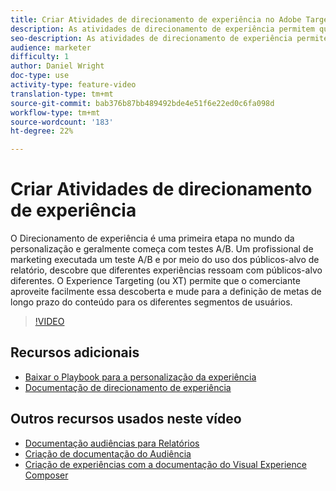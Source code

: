 ```yaml
---
title: Criar Atividades de direcionamento de experiência no Adobe Target
description: As atividades de direcionamento de experiência permitem que os profissionais de marketing públicos alvos conteúdo específico para uma audiência específica.
seo-description: As atividades de direcionamento de experiência permitem que os profissionais de marketing públicos alvos conteúdo específico para uma audiência específica.
audience: marketer
difficulty: 1
author: Daniel Wright
doc-type: use
activity-type: feature-video
translation-type: tm+mt
source-git-commit: bab376b87bb489492bde4e51f6e22ed0c6fa098d
workflow-type: tm+mt
source-wordcount: '183'
ht-degree: 22%

---
```



# Criar Atividades de direcionamento de experiência

O Direcionamento de experiência é uma primeira etapa no mundo da personalização e geralmente começa com testes A/B. Um profissional de marketing executada um teste A/B e por meio do uso dos públicos-alvo de relatório, descobre que diferentes experiências ressoam com públicos-alvo diferentes. O Experience Targeting (ou XT) permite que o comerciante aproveite facilmente essa descoberta e mude para a definição de metas de longo prazo do conteúdo para os diferentes segmentos de usuários.

>[!VIDEO](https://video.tv.adobe.com/v/22418?quality=12)

## Recursos adicionais

* [Baixar o Playbook para a personalização da experiência](https://guided.adobe.com/?promoid=K42KVXHD&amp;mv=other&amp;search=personalization+playbook#recommended/solutions/target)
* [Documentação de direcionamento de experiência](https://docs.adobe.com/content/help/en/target/using/activities/experience-targeting/experience-target.html)

## Outros recursos usados neste vídeo

* [Documentação audiências para Relatórios](https://docs.adobe.com/help/en/target/using/audiences/managing-audience-filters.html)
* [Criação de documentação do Audiência](https://docs.adobe.com/content/help/en/target/using/audiences/create-audiences/create-audience.html)
* [Criação de experiências com a documentação do Visual Experience Composer](https://docs.adobe.com/content/help/en/target/using/experiences/experiences.html)
